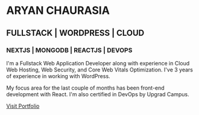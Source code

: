# ARYAN CHAURASIA
## FULLSTACK | WORDPRESS | CLOUD
### NEXTJS | MONGODB | REACTJS | DEVOPS

I'm a Fullstack Web Application Developer along with experience in Cloud Web Hosting, Web Security, and Core Web Vitals Optimization. I've 3 years of experience in working with WordPress.

My focus area for the last couple of months has been front-end development with React. I'm also certified in DevOps by Upgrad Campus.

[Visit Portfolio](https://aryn.tech)
